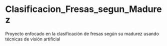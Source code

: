 # Clasificacion_Fresas_segun_Madurez
Proyecto enfocado en la clasificación de fresas según su madurez usando técnicas de visión artificial
